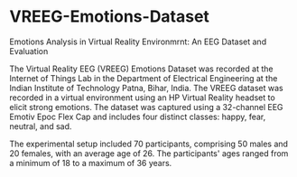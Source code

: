# VREEG-Emotions-Dataset
Emotions Analysis in Virtual Reality Environmrnt: An EEG Dataset and Evaluation

The Virtual Reality EEG (VREEG) Emotions Dataset was recorded at the Internet of Things Lab in the Department of Electrical Engineering at the Indian Institute of Technology Patna, Bihar, India. The VREEG dataset was recorded in a virtual environment using an HP Virtual Reality headset to elicit strong emotions. The dataset was captured using a 32-channel EEG Emotiv Epoc Flex Cap and includes four distinct classes: happy, fear, neutral, and sad.

The experimental setup included 70 participants, comprising 50 males and 20 females, with an average age of 26. The participants' ages ranged from a minimum of 18 to a maximum of 36 years.


